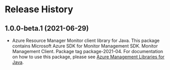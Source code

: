 # Release History

## 1.0.0-beta.1 (2021-06-29)

- Azure Resource Manager Monitor client library for Java. This package contains Microsoft Azure SDK for Monitor Management SDK. Monitor Management Client. Package tag package-2021-04. For documentation on how to use this package, please see [Azure Management Libraries for Java](https://aka.ms/azsdk/java/mgmt).
